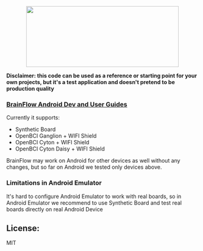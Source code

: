 <p align="center">
    <img width="400" height="160" src="https://live.staticflickr.com/65535/49908747533_f359f83610_w.jpg">
</p>

**Disclaimer: this code can be used as a reference or starting point for your own projects, but it's a test application and doesn't pretend to be production quality**

### [BrainFlow Android Dev and User Guides](https://brainflow.readthedocs.io/en/stable/BuildBrainFlow.html#android)

Currently it supports:

* Synthetic Board
* OpenBCI Ganglion + WIFI Shield
* OpenBCI Cyton + WIFI Shield
* OpenBCI Cyton Daisy + WIFI Shield

BrainFlow may work on Android for other devices as well without any changes, but so far on Android we tested only devices above.

### Limitations in Android Emulator

It's hard to configure Android Emulator to work with real boards, so in Android Emulator we recommend to use Synthetic Board and test real boards directly on real Android Device

## License: 
MIT
